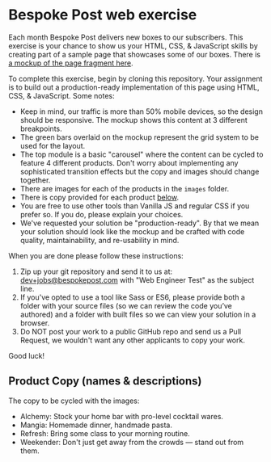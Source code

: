 # Bespoke Post web exercise

Each month Bespoke Post delivers new boxes to our subscribers. This exercise is your chance to show us your HTML, CSS, & JavaScript skills by creating part of a sample page that showcases some of our boxes. There is [a mockup of the page fragment here](https://github.com/bespokepost/html_test/raw/master/examples/mockup.jpg).

To complete this exercise, begin by cloning this repository. Your assignment is to build out a production-ready implementation of this page using HTML, CSS, & JavaScript. Some notes:

* Keep in mind, our traffic is more than 50% mobile devices, so the design should be responsive. The mockup shows this content at 3 different breakpoints.
* The green bars overlaid on the mockup represent the grid system to be used for the layout.
* The top module is a basic "carousel" where the content can be cycled to feature 4 different products. Don't worry about implementing any sophisticated transition effects but the copy and images should change together.
* There are images for each of the products in the `images` folder.
* There is copy provided for each product [below](https://github.com/bespokepost/html_test#product-copy-names--descriptions).
* You are free to use other tools than Vanilla JS and regular CSS if you prefer so. If you do, please explain your choices.
* We've requested your solution be "production-ready". By that we mean your solution should look like the mockup and be crafted with code quality, maintainability, and re-usability in mind.

When you are done please follow these instructions:

1. Zip up your git repository and send it to us at: dev+jobs@bespokepost.com with "Web Engineer Test" as the subject line.
2. If you've opted to use a tool like Sass or ES6, please provide both a folder with your source files (so we can review the code you’ve authored) and a folder with built files so we can view your solution in a browser.
3. Do NOT post your work to a public GitHub repo and send us a Pull Request, we wouldn't want any other applicants to copy your work.

Good luck!



## Product Copy (names & descriptions)

The copy to be cycled with the images:

* Alchemy: Stock your home bar with pro-level cocktail wares.
* Mangia: Homemade dinner, handmade pasta.
* Refresh: Bring some class to your morning routine.
* Weekender: Don't just get away from the crowds — stand out from them.
